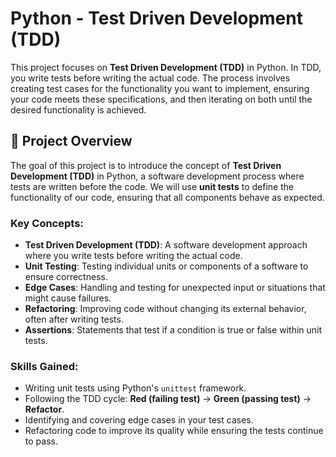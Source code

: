 # Python - Test Driven Development (TDD)

This project focuses on **Test Driven Development (TDD)** in Python. In TDD, you write tests before writing the actual code. The process involves creating test cases for the functionality you want to implement, ensuring your code meets these specifications, and then iterating on both until the desired functionality is achieved.

## 📝 Project Overview

The goal of this project is to introduce the concept of **Test Driven Development (TDD)** in Python, a software development process where tests are written before the code. We will use **unit tests** to define the functionality of our code, ensuring that all components behave as expected.

### Key Concepts:
- **Test Driven Development (TDD)**: A software development approach where you write tests before writing the actual code.
- **Unit Testing**: Testing individual units or components of a software to ensure correctness.
- **Edge Cases**: Handling and testing for unexpected input or situations that might cause failures.
- **Refactoring**: Improving code without changing its external behavior, often after writing tests.
- **Assertions**: Statements that test if a condition is true or false within unit tests.

### Skills Gained:
- Writing unit tests using Python's `unittest` framework.
- Following the TDD cycle: **Red (failing test)** -> **Green (passing test)** -> **Refactor**.
- Identifying and covering edge cases in your test cases.
- Refactoring code to improve its quality while ensuring the tests continue to pass.
